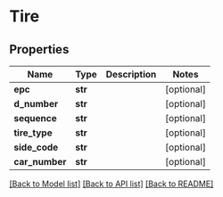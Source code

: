 # Tire

## Properties
Name | Type | Description | Notes
------------ | ------------- | ------------- | -------------
**epc** | **str** |  | [optional] 
**d_number** | **str** |  | [optional] 
**sequence** | **str** |  | [optional] 
**tire_type** | **str** |  | [optional] 
**side_code** | **str** |  | [optional] 
**car_number** | **str** |  | [optional] 

[[Back to Model list]](../README.md#documentation-for-models) [[Back to API list]](../README.md#documentation-for-api-endpoints) [[Back to README]](../README.md)

